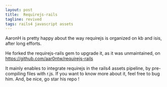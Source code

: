 ```yaml
---
layout: post
title:  Requirejs-rails
tagline: revived
tags: rails4 javascript assets
---
```

AaronH is pretty happy about the way requirejs is organized on kb and isis, after long efforts.

He forked the requirejs-rails gem to upgrade it, as it was unmaintained, on <https://github.com/aar0ntw/requirejs-rails>

It mainly enables to integrate requirejs in the rails4 assets pipeline, by pre-compiling files with r.js. If you want to know more about it, feel free to bug him. And, be nice, go star his repo !

